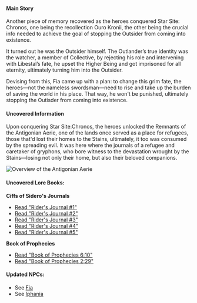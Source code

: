 #### Main Story

Another piece of memory recovered as the heroes conquered Star Site: Chronos, one being the recollection Ouro Kronii, the other being the crucial info needed to achieve the goal of stopping the Outsider from coming into existence.

It turned out he was the Outsider himself. The Outlander’s true identity was the watcher, a member of Collective, by rejecting his role and intervening with Libestal’s fate, he upset the Higher Being and got imprisoned for all eternity, ultimately turning him into the Outsider.

Devising from this, Fia came up with a plan: to change this grim fate, the heroes—not the nameless swordsman—need to rise and take up the burden of saving the world in his place. That way, he won't be punished, ultimately stopping the Outisder from coming into existence.

#### Uncovered Information

Upon conquering Star Site:Chronos, the heroes unlocked the Remnants of the Antigonian Aerie, one of the lands once served as a place for refugees, those that'd lost their homes to the Stains, ultimately, it too was consumed by the spreading evil. It was here where the journals of a refugee and caretaker of gryphons, who bore witness to the devastation wrought by the Stains—losing not only their home, but also their beloved companions.

![Overview of the Antigonian Aerie](/images-opt/lore-antigonian-aerie-opt.webp)

#### Uncovered Lore Books:

**Ciffs of Sidero's Journals**

- [Read "Rider's Journal #1"](#text:riders-journal-1)
- [Read "Rider's Journal #2"](#text:riders-journal-2)
- [Read "Rider's Journal #3"](#text:riders-journal-3)
- [Read "Rider's Journal #4"](#text:riders-journal-4)
- [Read "Rider's Journal #5"](#text:riders-journal-5)

**Book of Prophecies**

- [Read "Book of Prophecies 6:10"](#text:book-of-prophecies-6-10)
- [Read "Book of Prophecies 2:29"](#text:book-of-prophecies-2-29)

#### Updated NPCs:

- See [Fia](#node:fia)
- See [Iphania](#node:iphania)
